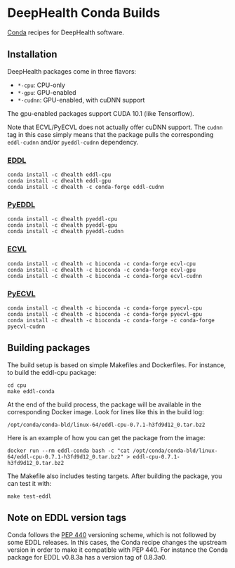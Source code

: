 # DeepHealth Conda Builds

[Conda](https://docs.conda.io/en/latest/) recipes for DeepHealth software.

## Installation

DeepHealth packages come in three flavors:

* `*-cpu`: CPU-only
* `*-gpu`: GPU-enabled
* `*-cudnn`: GPU-enabled, with cuDNN support

The gpu-enabled packages support CUDA 10.1 (like Tensorflow).

Note that ECVL/PyECVL does not actually offer cuDNN support. The `cudnn` tag
in this case simply means that the package pulls the corresponding
`eddl-cudnn` and/or `pyeddl-cudnn` dependency.

### [EDDL](https://github.com/deephealthproject/eddl)

```
conda install -c dhealth eddl-cpu
conda install -c dhealth eddl-gpu
conda install -c dhealth -c conda-forge eddl-cudnn
```

### [PyEDDL](https://github.com/deephealthproject/pyeddl)

```
conda install -c dhealth pyeddl-cpu
conda install -c dhealth pyeddl-gpu
conda install -c dhealth pyeddl-cudnn
```

### [ECVL](https://github.com/deephealthproject/ecvl)

```
conda install -c dhealth -c bioconda -c conda-forge ecvl-cpu
conda install -c dhealth -c bioconda -c conda-forge ecvl-gpu
conda install -c dhealth -c bioconda -c conda-forge ecvl-cudnn
```

### [PyECVL](https://github.com/deephealthproject/pyecvl)

```
conda install -c dhealth -c bioconda -c conda-forge pyecvl-cpu
conda install -c dhealth -c bioconda -c conda-forge pyecvl-gpu
conda install -c dhealth -c bioconda -c conda-forge -c conda-forge pyecvl-cudnn
```


## Building packages

The build setup is based on simple Makefiles and Dockerfiles. For instance, to build the eddl-cpu package:

```
cd cpu
make eddl-conda
```

At the end of the build process, the package will be available in the corresponding Docker image. Look for lines like this in the build log:

```
/opt/conda/conda-bld/linux-64/eddl-cpu-0.7.1-h3fd9d12_0.tar.bz2
```

Here is an example of how you can get the package from the image:

```
docker run --rm eddl-conda bash -c "cat /opt/conda/conda-bld/linux-64/eddl-cpu-0.7.1-h3fd9d12_0.tar.bz2" > eddl-cpu-0.7.1-h3fd9d12_0.tar.bz2
```

The Makefile also includes testing targets. After building the package, you can test it with:

```
make test-eddl
```


## Note on EDDL version tags

Conda follows the [PEP 440](https://www.python.org/dev/peps/pep-0440/)
versioning scheme, which is not followed by some EDDL releases. In this cases,
the Conda recipe changes the upstream version in order to make it compatible
with PEP 440. For instance the Conda package for EDDL v0.8.3a has a version
tag of 0.8.3a0.
